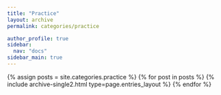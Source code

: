 ```yaml
---
title: "Practice"
layout: archive
permalink: categories/practice

author_profile: true
sidebar:
  nav: "docs"
sidebar_main: true
---
```


{% assign posts = site.categories.practice %}
{% for post in posts %}
  {% include archive-single2.html type=page.entries_layout %}
{% endfor %}
